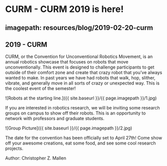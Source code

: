 # CURM - CURM 2019 is here!
## imagepath: resources/blog/2019-02-20-curm
## 2019 - CURM

CURM, or the Convention for Unconventional Robotics Movement, is an annual robotics showcase that focuses on robots that move unconventionally. This event is designed to challenge participants to get outside of their comfort zone and create that crazy robot that you’ve always wanted to make. In past years we have had robots that walk, hop, slither, vibrate, and generally move in all sorts of crazy or unexpected way. This is the coolest event of the semester!

![Robots at the starting line.]({{ site.baseurl }}/{{ page.imagepath }}/1.jpg)

If you are interested in robotics research, we will be inviting some research groups on campus to show off their robots. This is an opportunity to network with professors and graduate students.

![Group Picture]({{ site.baseurl }}/{{ page.imagepath }}/2.jpg)

The date for the convention has been officially set to April 27th! Come show off your awesome creations, eat some food, and see some cool research projects.

Author: Christopher Z. Mallen
